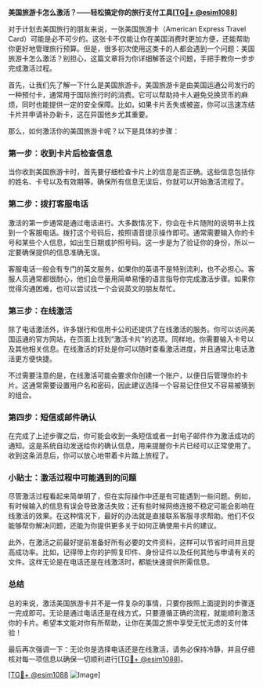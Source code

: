 **美国旅游卡怎么激活？——轻松搞定你的旅行支付工具[[TG💪+ @esim1088](https://t.me/s/esim1088)]**

对于计划去美国旅行的朋友来说，一张美国旅游卡（American Express Travel Card）可能是必不可少的。这张卡不仅能让你在美国消费时更加方便，还能帮助你更好地管理旅行预算。但是，很多初次使用这类卡的人都会遇到一个问题：美国旅游卡怎么激活？别担心，这篇文章将为你详细解答这个问题，手把手教你一步步完成激活过程。

首先，让我们先了解一下什么是美国旅游卡。美国旅游卡是由美国运通公司发行的一种预付卡，通常用于国际旅行时的消费。它可以帮助持卡人避免兑换货币的麻烦，同时也能提供一定的安全保障。比如，如果卡片丢失或被盗，你可以迅速冻结卡片并申请补办新卡，这在异国他乡尤其重要。

那么，如何激活你的美国旅游卡呢？以下是具体的步骤：

### 第一步：收到卡片后检查信息

当你收到美国旅游卡时，首先要仔细检查卡片上的信息是否正确。这些信息包括你的姓名、卡号以及有效期等。确保所有信息无误后，你就可以开始激活流程了。

### 第二步：拨打客服电话

激活的第一步通常是通过电话进行。大多数情况下，你会在卡片随附的说明书上找到一个客服电话。拨打这个号码后，按照语音提示操作即可。通常需要输入你的卡号和某些个人信息，如出生日期或护照号码。这一步是为了验证你的身份，所以一定要确保提供的信息准确无误。

客服电话一般会有专门的英文服务，如果你的英语不是特别流利，也不必担心。客服人员通常都很耐心，他们会尽量用简单易懂的语言指导你完成激活步骤。如果你觉得沟通困难，也可以尝试找一个会说英文的朋友帮忙。

### 第三步：在线激活

除了电话激活外，许多银行和信用卡公司还提供了在线激活的服务。你可以访问美国运通的官方网站，在页面上找到“激活卡片”的选项。同样地，你需要输入卡号以及其他相关信息。在线激活的好处是你可以随时查看激活进度，并且通常比电话激活更方便快捷。

不过需要注意的是，在线激活可能会要求你创建一个账户，以便日后管理你的卡片。这通常需要设置用户名和密码，因此建议选择一个容易记住但又不容易被猜到的组合。

### 第四步：短信或邮件确认

在完成了上述步骤之后，你可能会收到一条短信或者一封电子邮件作为激活成功的通知。这是系统自动发送给你的确认信息，用来提醒你卡片已经可以正常使用了。收到这条消息后，你可以放心地带着卡片踏上旅程了。

### 小贴士：激活过程中可能遇到的问题

尽管激活过程看起来简单明了，但在实际操作中还是有可能遇到一些问题。例如，有时候输入的信息有误会导致激活失败；还有些时候网络连接不稳定可能会影响在线激活的效果。在这种情况下，最好的办法就是直接联系客服寻求帮助。他们不仅能够帮你解决问题，还能为你提供更多关于如何正确使用卡片的建议。

此外，在激活之前最好提前准备好所有必要的文件资料，这样可以节省时间并且提高成功率。比如，记得带上你的护照复印件、身份证件以及任何其他与申请有关的文件。这样无论是在电话还是在线激活时，都能快速提供所需信息。

### 总结

总的来说，激活美国旅游卡并不是一件复杂的事情，只要你按照上面提到的步骤逐一完成即可。无论是通过电话还是在线方式，只要遵循正确的流程，就能顺利激活你的卡片。希望本文能对你有所帮助，让你在美国之旅中享受无忧无虑的支付体验！

最后再次强调一下：无论你是选择电话还是在线激活，请务必保持冷静，并且仔细核对每一项信息以确保一切顺利进行[[TG💪+ @esim1088](https://t.me/s/esim1088)]。

[[TG💪+ @esim1088](https://t.me/s/esim1088) ![Image](https://i.postimg.cc/4NQfJmqS/Snipaste-2025-05-13-00-14-12.png)]